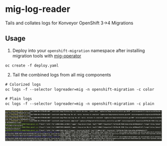 # mig-log-reader
Tails and collates logs for Konveyor OpenShift 3->4 Migrations

## Usage


1. Deploy into your `openshift-migration` namespace after installing migration tools with [mig-operator](https://github.com/konveyor/mig-operator)
```
oc create -f deploy.yaml
```

2. Tail the combined logs from all mig components

```
# Colorized logs
oc logs -f --selector logreader=mig -n openshift-migration -c color
```

```
# Plain logs
oc logs -f --selector logreader=mig -n openshift-migration -c plain
```

![logs](./doc/images/logs.png)
